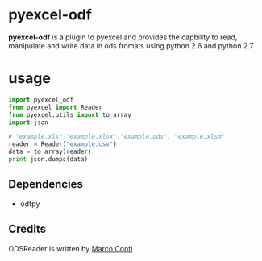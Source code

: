 # pyexcel-odf

**pyexcel-odf** is a plugin to pyexcel and provides the capbility to read, manipulate and write data in ods fromats using python 2.6 and python 2.7

# usage

```python
import pyexcel_odf
from pyexcel import Reader
from pyexcel.utils import to_array
import json

# "example.xls","example.xlsx","example.ods", "example.xlsm"
reader = Reader("example.csv")
data = to_array(reader)
print json.dumps(data)
```

## Dependencies

* odfpy

## Credits

ODSReader is written by [Marco Conti](https://github.com/marcoconti83/read-ods-with-odfpy)